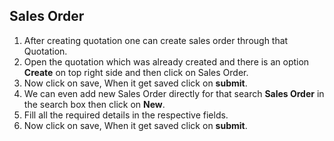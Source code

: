 ## Sales Order
 1. After creating quotation one can create sales order through that Quotation.
 2. Open the quotation which was already created and there is an option **Create** on top right side and then click on Sales Order.
 3. Now click on save, When it get saved click on **submit**.
 4. We can even add new Sales Order directly for that search **Sales Order** in the search box then click on **New**.
 5. Fill all the required details in the respective fields.
 6. Now click on save, When it get saved click on **submit**.
